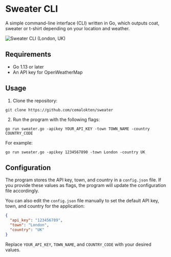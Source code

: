 # Sweater CLI

A simple command-line interface (CLI) written in Go, which outputs coat, sweater or t-shirt depending on your location and weather.

![Sweater CLI (London, UK)](https://user-images.githubusercontent.com/60609268/235653047-354759b3-201f-4f42-be65-6151ab1e9efb.png)

Requirements
---

*   Go 1.13 or later
*   An API key for OpenWeatherMap

Usage
---

1.  Clone the repository:

`git clone https://github.com/cemalokten/sweater`

2. Run the program with the following flags:

`go run sweater.go -apikey YOUR_API_KEY -town TOWN_NAME -country COUNTRY_CODE`

For example:

`go run sweater.go -apikey 1234567890 -town London -country UK`

Configuration
---

The program stores the API key, town, and country in a `config.json` file. If you provide these values as flags, the program will update the configuration file accordingly.

You can also edit the `config.json` file manually to set the default API key, town, and country for the application:

```json
{
  "api_key": "123456789",
  "town": "London",
  "country": "UK"
}
```

Replace `YOUR_API_KEY`, `TOWN_NAME`, and `COUNTRY_CODE` with your desired values.

